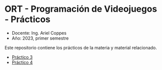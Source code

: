 # ORT - Programación de Videojuegos - Prácticos

* Docente: Ing. Ariel Coppes
* Año: 2023, primer semestre

Este repositorio contiene los prácticos de la materia y material relacionado.

* [Práctico 3](Practico3/Readme.md)
* [Práctico 4](Practico4/Readme.md)